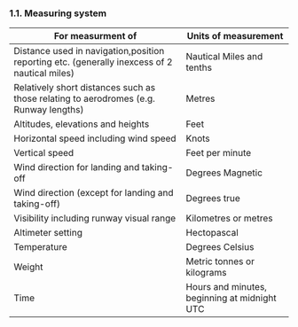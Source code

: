 ### 1.1. Measuring system

| For measurment of                                            | Units of measurement                         |
| ------------------------------------------------------------ | -------------------------------------------- |
| Distance  used  in  navigation,position reporting etc. (generally inexcess of 2 nautical miles) | Nautical Miles and tenths                    |
| Relatively short distances such as those relating to aerodromes (e.g. Runway lengths) | Metres                                       |
| Altitudes, elevations and heights                            | Feet                                         |
| Horizontal speed including wind speed                        | Knots                                        |
| Vertical speed                                               | Feet per minute                              |
| Wind direction for landing and taking-off                    | Degrees Magnetic                             |
| Wind direction (except for landing and taking-off)           | Degrees true                                 |
| Visibility including runway visual range                     | Kilometres or metres                         |
| Altimeter setting                                            | Hectopascal                                  |
| Temperature                                                  | Degrees Celsius                              |
| Weight                                                       | Metric tonnes or kilograms                   |
| Time                                                         | Hours and minutes, beginning at midnight UTC |
